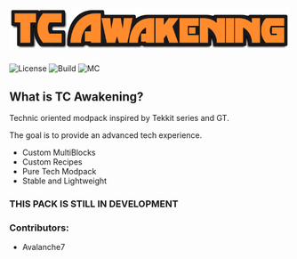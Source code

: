 # <img src="logo.png" width="512"/> 
![License](https://img.shields.io/badge/License-MIT-yellow.svg) ![Build](https://img.shields.io/badge/Build-1.0.0-green.svg) ![MC](https://img.shields.io/badge/MC-1.12.2-red.svg) 
## What is TC Awakening?
Technic oriented modpack inspired by Tekkit series and GT.

The goal is to provide an advanced tech experience.

- Custom MultiBlocks
- Custom Recipes
- Pure Tech Modpack
- Stable and Lightweight 

### **THIS PACK IS STILL IN DEVELOPMENT**

### Contributors:
- Avalanche7
